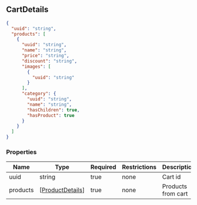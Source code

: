 <h2 id="tocS_CartDetails">CartDetails</h2>

<!-- backwards compatibility -->
<a id="schemacartdetails"></a>
<a id="schema_CartDetails"></a>
<a id="tocScartdetails"></a>
<a id="tocscartdetails"></a>

```json
{
  "uuid": "string",
  "products": [
    {
      "uuid": "string",
      "name": "string",
      "price": "string",
      "discount": "string",
      "images": [
        {
          "uuid": "string"
        }
      ],
      "category": {
        "uuid": "string",
        "name": "string",
        "hasChildren": true,
        "hasProduct": true
      }
    }
  ]
}

```

### Properties

|Name|Type|Required|Restrictions|Description|
|---|---|---|---|---|
|uuid|string|true|none|Cart id|
|products|[[ProductDetails](../models/[ProductDetails.md)]|true|none|Products from cart|

